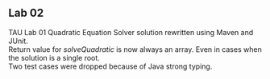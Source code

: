 ## Lab 02
TAU Lab 01 Quadratic Equation Solver solution rewritten using Maven and JUnit. \
Return value for <i>solveQuadratic</i> is now always an array. Even in cases when the solution is a single root. \
Two test cases were dropped because of Java strong typing.